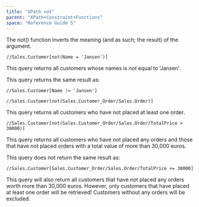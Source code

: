 ```yaml
---
title: "XPath not"
parent: "XPath+Constraint+Functions"
space: "Reference Guide 5"
---
```



The not() function inverts the meaning (and as such; the result) of the argument.

```
//Sales.Customer[not(Name = 'Jansen')]

```

This query returns all customers whose names is _not_ equal to 'Jansen'.

This query returns the same result as:

```
//Sales.Customer[Name != 'Jansen']

```

```
//Sales.Customer[not(Sales.Customer_Order/Sales.Order)]

```

This query returns all customers who have not placed at least one order.

```
//Sales.Customer[not(Sales.Customer_Order/Sales.Order/TotalPrice > 30000)]

```

This query returns all customers who have not placed any orders and those that have not placed orders with a total value of more than 30,000 euros.

This query does not return the same result as:

```
//Sales.Customer[Sales.Customer_Order/Sales.Order/TotalPrice <= 30000]

```

This query will also return all customers that have not placed any orders worth more than 30,000 euros. However, only customers that have placed at least one order will be retrieved! Customers without any orders will be excluded.
